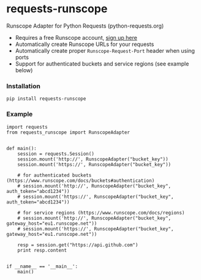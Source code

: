 requests-runscope
=================

Runscope Adapter for Python Requests (python-requests.org)

- Requires a free Runscope account, [sign up here](https://www.runscope.com/signup)
- Automatically create Runscope URLs for your requests
- Automatically create proper `Runscope-Request-Port` header when using ports
- Support for authenticated buckets and service regions (see example below)

### Installation

    pip install requests-runscope


### Example

    import requests
    from requests_runscope import RunscopeAdapter


    def main():
        session = requests.Session()
        session.mount('http://', RunscopeAdapter("bucket_key"))
        session.mount('https://', RunscopeAdapter("bucket_key"))

        # for authenticated buckets (https://www.runscope.com/docs/buckets#authentication)
        # session.mount('http://', RunscopeAdapter("bucket_key", auth_token="abcd1234"))
        # session.mount('https://', RunscopeAdapter("bucket_key", auth_token="abcd1234"))

        # for service regions (https://www.runscope.com/docs/regions)
        # session.mount('http://', RunscopeAdapter("bucket_key", gateway_host="eu1.runscope.net"))
        # session.mount('https://', RunscopeAdapter("bucket_key", gateway_host="eu1.runscope.net"))

        resp = session.get("https://api.github.com")
        print resp.content


    if __name__ == '__main__':
        main()
